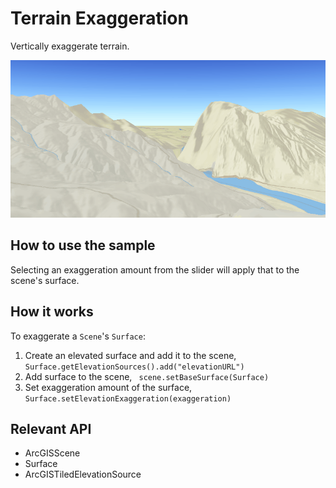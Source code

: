 # Terrain Exaggeration

Vertically exaggerate terrain.

![](TerrainExaggeration.gif)

## How to use the sample

Selecting an exaggeration amount from the slider will apply that to the scene's surface.

## How it works

To exaggerate a `Scene`'s `Surface`:

1.  Create an elevated surface and add it to the scene, `Surface.getElevationSources().add("elevationURL")`
2.  Add surface to the scene, ` scene.setBaseSurface(Surface)`
3.  Set exaggeration amount of the surface, `Surface.setElevationExaggeration(exaggeration)`

## Relevant API

*   ArcGISScene
*   Surface
*   ArcGISTiledElevationSource

